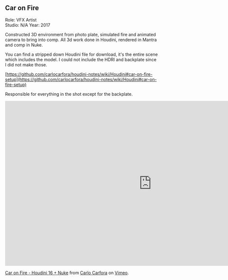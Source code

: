 ## Car on Fire

Role: VFX Artist  
Studio: N/A
Year: 2017  

Constructed 3D environment from photo plate, simulated fire and animated camera to bring into comp. All 3d work done in Houdini, rendered in Mantra and comp in Nuke.

You can find a stripped down Houdini file for download, it's the entire scene which includes the model. I could not include the HDRI and backplate since I did not make those.

[https://github.com/carlocarfora/houdini-notes/wiki/Houdini#car-on-fire-setup](https://github.com/carlocarfora/houdini-notes/wiki/Houdini#car-on-fire-setup)

Responsible for everything in the shot except for the backplate.

<div class="video-responsive">
<iframe src="https://player.vimeo.com/video/226452896" width="960" height="540" frameborder="0" webkitallowfullscreen mozallowfullscreen allowfullscreen></iframe>
<p><a href="https://vimeo.com/226452896">Car on Fire - Houdini 16 + Nuke</a> from <a href="https://vimeo.com/carlocarfora">Carlo Carfora</a> on <a href="https://vimeo.com">Vimeo</a>.</p>
</div>